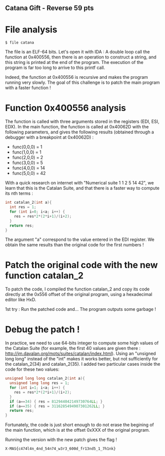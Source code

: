 ## Catana Gift - Reverse 59 pts

# File analysis
```
$ file catana
```
The file is an ELF-64 bits. Let's open it with IDA : A double loop call the function at 0x400556, then there is an operation to construct a string, and this string is printed at the end of the program. The execution of the program is far too long to arrive to this printf call.

Indeed, the function at 0x400556 is recursive and makes the program running very slowly. The goal of this challenge is to patch the main program with a faster function !

# Function 0x400556 analysis
The function is called with three arguments stored in the registers (EDI, ESI, EDX). In the main function, the function is called at 0x40062D with the following parameters, and gives the following results (obtained through a debugger with a breakpoint at 0x40062D) : 
  - func(0,0,0) = 1
  - func(1,0,0) = 1
  - func(2,0,0) = 2
  - func(3,0,0) = 5
  - func(4,0,0) = 14
  - func(5,0,0) = 42

With a quick research on internet with "Numerical suite 1 1 2 5 14 42", we learn that this is the Catalan Suite, and that there is a faster way to compute its nth terms :

```c
int catalan_2(int a){
  int res = 1;
  for (int i=0; i<a; i++) {
    res = res*2*(2*i+1)/(i+2);
  }
  return res;
}
```

The argument "a" correspond to the value entered in the EDI register. We obtain the same results than the original code for the first numbers !

# Patch the original code with the new function catalan_2
To patch the code, I compiled the function catalan_2 and copy its code directly at the 0x556 offset of the original program, using a hexadecimal editor like HxD.

1st try : Run the patched code and... The program outputs some garbage !

# Debug the patch !
In practice, we need to use 64-bits integer to compute some high values of the Catalan Suite (for example, the first 40 values are given there : http://jm.davalan.org/mots/suites/catalan/index.html). Using an "unsigned long long" instead of the "int" makes it works better, but not sufficiently for the catalan_2(34) and catalan_2(35). I added two particular cases inside the code for these two values:

```c
unsigned long long catalan_2(int a){
  unsigned long long res = 1;
  for (int i=1; i<a; i++) {
    res = res*2*(2*i+1)/(i+2);
  }
  if (a==34) { res = 812944042149730764LL; }
  if (a==35) { res = 3116285494907301262LL; }
  return res;
}
```

Fortunately, the code is just short enough to do not erase the begining of the main function, which is at the offset 0xXXX of the original program.

Running the version with the new patch gives the flag !
```
X-MAS{c474l4n_4nd_54n74_w3r3_600d_fr13nd5_1_7h1nk}
```


